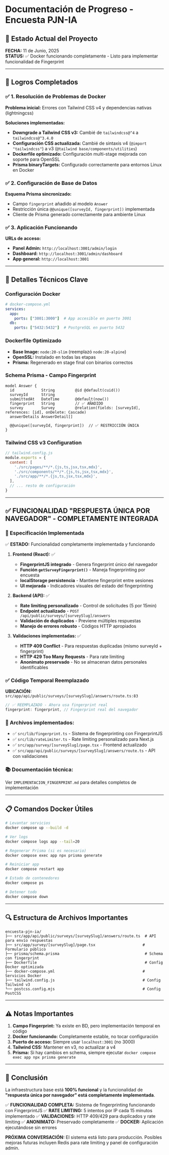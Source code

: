 # Documentación de Progreso - Encuesta PJN-IA

## 🎯 Estado Actual del Proyecto
**FECHA:** 11 de Junio, 2025  
**STATUS:** ✅ Docker funcionando completamente - Listo para implementar funcionalidad de Fingerprint

---

## 🚀 Logros Completados

### ✅ 1. Resolución de Problemas de Docker
**Problema inicial:** Errores con Tailwind CSS v4 y dependencias nativas (lightningcss)

**Soluciones implementadas:**
- **Downgrade a Tailwind CSS v3:** Cambié de `tailwindcss@^4` a `tailwindcss@^3.4.0`
- **Configuración CSS actualizada:** Cambié de sintaxis v4 (`@import "tailwindcss"`) a v3 (`@tailwind base/components/utilities`)
- **Dockerfile optimizado:** Configuración multi-stage mejorada con soporte para OpenSSL
- **Prisma binaryTargets:** Configurado correctamente para entornos Linux en Docker

### ✅ 2. Configuración de Base de Datos
**Esquema Prisma sincronizado:**
- Campo `fingerprint` añadido al modelo `Answer`
- Restricción única `@@unique([surveyId, fingerprint])` implementada
- Cliente de Prisma generado correctamente para ambiente Linux

### ✅ 3. Aplicación Funcionando
**URLs de acceso:**
- **Panel Admin:** `http://localhost:3001/admin/login`
- **Dashboard:** `http://localhost:3001/admin/dashboard`
- **App general:** `http://localhost:3001`

---

## 🔧 Detalles Técnicos Clave

### Configuración Docker
```yaml
# docker-compose.yml
services:
  app:
    ports: ["3001:3000"]  # App accesible en puerto 3001
  db:
    ports: ["5432:5432"]  # PostgreSQL en puerto 5432
```

### Dockerfile Optimizado
- **Base Image:** `node:20-slim` (reemplazó `node:20-alpine`)
- **OpenSSL:** Instalado en todas las etapas
- **Prisma:** Regenerado en stage final con binarios correctos

### Schema Prisma - Campo Fingerprint
```prisma
model Answer {
  id            String         @id @default(cuid())
  surveyId      String
  submittedAt   DateTime       @default(now())
  fingerprint   String         // ✅ AÑADIDO
  survey        Survey         @relation(fields: [surveyId], references: [id], onDelete: Cascade)
  answerDetails AnswerDetail[]

  @@unique([surveyId, fingerprint])  // ✅ RESTRICCIÓN ÚNICA
}
```

### Tailwind CSS v3 Configuration
```js
// tailwind.config.js
module.exports = {
  content: [
    './src/pages/**/*.{js,ts,jsx,tsx,mdx}',
    './src/components/**/*.{js,ts,jsx,tsx,mdx}',
    './src/app/**/*.{js,ts,jsx,tsx,mdx}',
  ],
  // ... resto de configuración
}
```

---

## ✅ FUNCIONALIDAD "RESPUESTA ÚNICA POR NAVEGADOR" - COMPLETAMENTE INTEGRADA

### 🎯 Especificación Implementada
✅ **ESTADO:** Funcionalidad completamente implementada y funcionando

1. **Frontend (React):** ✅
   - **FingerprintJS integrado** - Genera fingerprint único del navegador
   - **Función `getSurveyFingerprint()`** - Maneja fingerprinting por encuesta
   - **localStorage persistencia** - Mantiene fingerprint entre sesiones
   - **UI mejorada** - Indicadores visuales del estado del fingerprinting

2. **Backend (API):** ✅
   - **Rate limiting personalizado** - Control de solicitudes (5 por 15min)
   - **Endpoint actualizado** - `POST /api/public/surveys/[surveySlug]/answers`
   - **Validación de duplicados** - Previene múltiples respuestas
   - **Manejo de errores robusto** - Códigos HTTP apropiados

3. **Validaciones implementadas:** ✅
   - **HTTP 409 Conflict** - Para respuestas duplicadas (mismo surveyId + fingerprint)
   - **HTTP 429 Too Many Requests** - Para rate limiting
   - **Anonimato preservado** - No se almacenan datos personales identificables

### ✅ Código Temporal Reemplazado
**UBICACIÓN:** `src/app/api/public/surveys/[surveySlug]/answers/route.ts:83`
```typescript
// ✅ REEMPLAZADO - Ahora usa fingerprint real
fingerprint: fingerprint, // Fingerprint real del navegador
```

### 📂 Archivos implementados:
- ✅ `src/lib/fingerprint.ts` - Sistema de fingerprinting con FingerprintJS
- ✅ `src/lib/rateLimiter.ts` - Rate limiting personalizado para Next.js
- ✅ `src/app/survey/[surveySlug]/page.tsx` - Frontend actualizado
- ✅ `src/app/api/public/surveys/[surveySlug]/answers/route.ts` - API con validaciones

### 📚 Documentación técnica:
Ver `IMPLEMENTACION_FINGERPRINT.md` para detalles completos de implementación

---

## 📋 Comandos Docker Útiles

```bash
# Levantar servicios
docker compose up --build -d

# Ver logs
docker compose logs app --tail=20

# Regenerar Prisma (si es necesario)
docker compose exec app npx prisma generate

# Reiniciar app
docker compose restart app

# Estado de contenedores
docker compose ps

# Detener todo
docker compose down
```

---

## 🔍 Estructura de Archivos Importantes

```
encuesta-pjn-ia/
├── src/app/api/public/surveys/[surveySlug]/answers/route.ts  # API para envío respuestas
├── src/app/survey/[surveySlug]/page.tsx                     # Formulario público
├── prisma/schema.prisma                                      # Schema con fingerprint
├── Dockerfile                                                # Config Docker optimizada
├── docker-compose.yml                                       # Servicios Docker
├── tailwind.config.js                                       # Config Tailwind v3
└── postcss.config.mjs                                       # Config PostCSS
```

---

## ⚠️ Notas Importantes

1. **Campo Fingerprint:** Ya existe en BD, pero implementación temporal en código
2. **Docker funcionando:** Completamente estable, no tocar configuración
3. **Puerto de acceso:** Siempre usar `localhost:3001` (no 3000)
4. **Tailwind CSS:** Mantener en v3, no actualizar a v4
5. **Prisma:** Si hay cambios en schema, siempre ejecutar `docker compose exec app npx prisma generate`

---

## 🎉 Conclusión

La infraestructura base está **100% funcional** y la funcionalidad de **"respuesta única por navegador" está completamente implementada**.

✅ **FUNCIONALIDAD COMPLETA:** Sistema de fingerprinting funcionando con FingerprintJS
✅ **RATE LIMITING:** 5 intentos por IP cada 15 minutos implementado
✅ **VALIDACIONES:** HTTP 409/429 para duplicados y rate limiting
✅ **ANONIMATO:** Preservado completamente
✅ **DOCKER:** Aplicación ejecutándose sin errores

**PRÓXIMA CONVERSACIÓN:** El sistema está listo para producción. Posibles mejoras futuras incluyen Redis para rate limiting y panel de configuración admin. 
